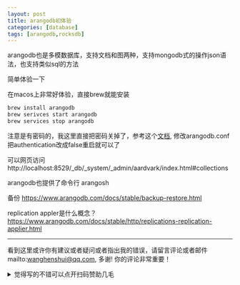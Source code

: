 ```yaml
---
layout: post
title: arangodb初体验
categories: [database]
tags: [arangodb,rocksdb]
---
```




arangodb也是多模数据库，支持文档和图两种，支持mongodb式的操作json语法，也支持类似sql的方法



简单体验一下

在macos上非常好体验，直接brew就能安装

```bash
brew install arangodb
brew serivces start arangodb
brew services stop arangodb
```

注意是有密码的，我这里直接把密码关掉了，参考这个[文档](https://www.arangodb.com/docs/stable/security-change-root-password.html), 修改arangodb.conf 把authentication改成false重启就可以了

可以网页访问 http://localhost:8529/_db/_system/_admin/aardvark/index.html#collections

arangodb也提供了命令行 arangosh



备份 https://www.arangodb.com/docs/stable/backup-restore.html



replication appler是什么概念？https://www.arangodb.com/docs/stable/http/replications-replication-applier.html


---

看到这里或许你有建议或者疑问或者指出我的错误，请留言评论或者邮件mailto:wanghenshui@qq.com, 多谢!  你的评论非常重要！

<details>
<summary>觉得写的不错可以点开扫码赞助几毛</summary>
<img src="https://wanghenshui.github.io/assets/wepay.png" alt="微信转账">
</details>
